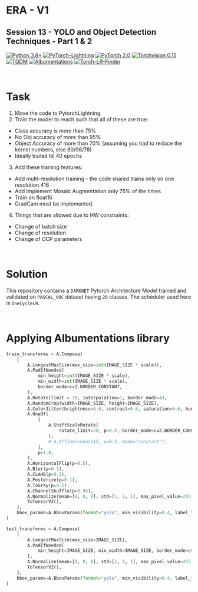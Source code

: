 # ERA - V1

## Session 13 - YOLO and Object Detection Techniques - Part 1 & 2

[![Python 3.8+](https://img.shields.io/badge/python-3.8+-blue.svg)](https://www.python.org/downloads/release/python-380/)
[![PyTorch-Lightning](https://img.shields.io/badge/pytorch_lightning-v2.0.6-red)](https://lightning.ai/docs/pytorch/latest/)
[![PyTorch 2.0](https://img.shields.io/badge/torch-v2.0-brightgreen)](https://pytorch.org/docs/stable/index.html)
[![Torchvision 0.15](https://img.shields.io/badge/torchvision-v0.15-green)](https://pytorch.org/vision/stable/index.html)
[![TQDM](https://img.shields.io/badge/tqdm-v4.65.0-yellowgreen)](https://tqdm.github.io/)
[![Albumentations](https://img.shields.io/badge/Albumentations-v1.3.1-yellow)](https://albumentations.ai/docs/)
[![Torch-LR-Finder](https://img.shields.io/badge/TorchLRFinder-v0.2.1-red)](https://pypi.org/project/torch-lr-finder/)

<br>

# Task

1. Move the code to PytorchLightning
2. Train the model to reach such that all of these are true:
* Class accuracy is more than 75%
* No Obj accuracy of more than 95%
* Object Accuracy of more than 70% (assuming you had to reduce the kernel numbers, else 80/98/78)
* Ideally trailed till 40 epochs
3. Add these training features:
* Add multi-resolution training - the code shared trains only on one resolution 416
* Add Implement Mosaic Augmentation only 75% of the times
* Train on float16
* GradCam must be implemented.
4. Things that are allowed due to HW constraints:
* Change of batch size
* Change of resolution
* Change of OCP parameters

<br>

# Solution

This repository contains a `DARKNET` Pytorch Architecture Model trained and validated on `PASCAL_VOC` dataset having `20` classes. The scheduler used here is `OneCycleLR`.

<br>

# Applying Albumentations library

```python
train_transforms = A.Compose(
    [
        A.LongestMaxSize(max_size=int(IMAGE_SIZE * scale)),
        A.PadIfNeeded(
            min_height=int(IMAGE_SIZE * scale),
            min_width=int(IMAGE_SIZE * scale),
            border_mode=cv2.BORDER_CONSTANT,
        ),
        A.Rotate(limit = 10, interpolation=1, border_mode=4),
        A.RandomCrop(width=IMAGE_SIZE, height=IMAGE_SIZE),
        A.ColorJitter(brightness=0.6, contrast=0.6, saturation=0.6, hue=0.6, p=0.4),
        A.OneOf(
            [
                A.ShiftScaleRotate(
                    rotate_limit=20, p=0.5, border_mode=cv2.BORDER_CONSTANT
                ),
                # A.Affine(shear=15, p=0.5, mode="constant"),
            ],
            p=1.0,
        ),
        A.HorizontalFlip(p=0.5),
        A.Blur(p=0.1),
        A.CLAHE(p=0.1),
        A.Posterize(p=0.1),
        A.ToGray(p=0.1),
        A.ChannelShuffle(p=0.05),
        A.Normalize(mean=[0, 0, 0], std=[1, 1, 1], max_pixel_value=255,),
        ToTensorV2(),
    ],
    bbox_params=A.BboxParams(format="yolo", min_visibility=0.4, label_fields=[],),
)
```

```python
test_transforms = A.Compose(
    [
        A.LongestMaxSize(max_size=IMAGE_SIZE),
        A.PadIfNeeded(
            min_height=IMAGE_SIZE, min_width=IMAGE_SIZE, border_mode=cv2.BORDER_CONSTANT
        ),
        A.Normalize(mean=[0, 0, 0], std=[1, 1, 1], max_pixel_value=255,),
        ToTensorV2(),
    ],
    bbox_params=A.BboxParams(format="yolo", min_visibility=0.4, label_fields=[]),
)
```

<br>
